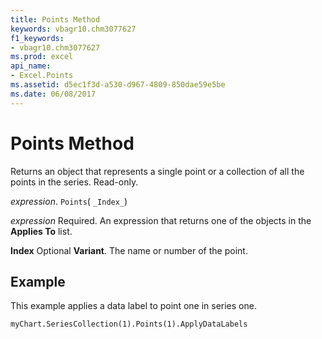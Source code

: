 ```yaml
---
title: Points Method
keywords: vbagr10.chm3077627
f1_keywords:
- vbagr10.chm3077627
ms.prod: excel
api_name:
- Excel.Points
ms.assetid: d5ec1f3d-a530-d967-4809-850dae59e5be
ms.date: 06/08/2017
---
```



# Points Method

Returns an object that represents a single point or a collection of all the points in the series. Read-only.

 _expression_. `Points`( `_Index_`)

 _expression_ Required. An expression that returns one of the objects in the **Applies To** list.

 **Index** Optional **Variant**. The name or number of the point.

## Example

This example applies a data label to point one in series one.


```vb
myChart.SeriesCollection(1).Points(1).ApplyDataLabels
```


